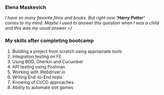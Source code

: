 ### Elena Maskevich

*I have so many favorite films and books. But right now **'Harry Potter'** comes to my mind. Maybe I used to answer this question when I was a child and this was my usual answer =)*

### My skills after completing bootcamp

1. Building a project from scratch using appropriate tools
2. Integration testing on FE
3. Using BDD, Gherkin and Cucumber
4. API testing using Postman
5. Working with Webdriver.io  
6. Writing End-to-End tests.
7. Knowing of CI/CD approaches.
8. Ability to automate slot games

